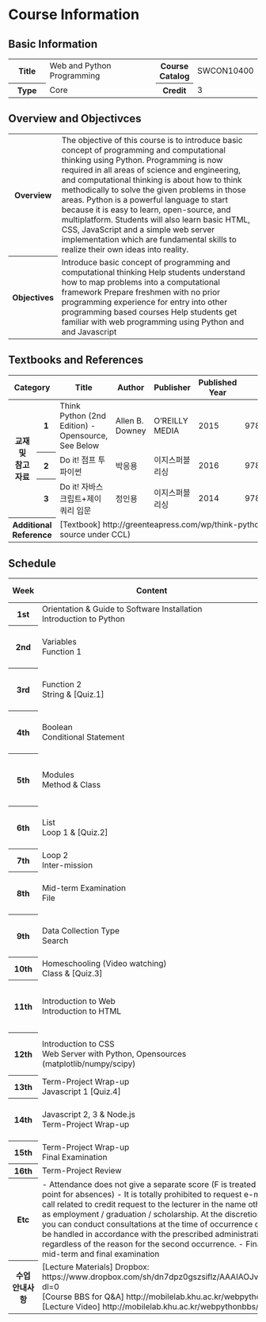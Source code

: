 # Course Information
## Basic Information
<table class="tbl-view">
	<colgroup>
		<col width="15%">
		<col>
		<col width="15%">
		<col>
	</colgroup>
	<tbody>				
		<tr>
			<th>Title</th>
			<td>Web and Python Programming</td>
			<th>Course Catalog</th>
			<td>SWCON10400</td>
		</tr>
		<tr>
			<th>Type</th>
			<td>Core</td>
			<th>Credit</th>
			<td>3</td>
		</tr>	
	</tbody>
</table>

## Overview and Objectivces
<table class="tbl-view">
	<colgroup>
		<col width="15%">
		<col>
	</colgroup>
	<tbody>				
		<tr>
			<th>Overview</th>
			<td>The objective of this course is to introduce basic concept of programming and computational thinking using Python. Programming is now required in all areas of science and engineering, and computational thinking is about how to think methodically to solve the given problems in those areas. Python is a powerful language to start because it is easy to learn, open-source, and multiplatform. Students will also learn basic HTML, CSS, JavaScript and a simple web server implementation which are fundamental skills to realize their own ideas into reality.</td>
		</tr>			
		<tr>
			<th>Objectives</th>
			<td>Introduce basic concept of programming and computational thinking
Help students understand how to map problems into a computational framework
Prepare freshmen with no prior programming experience for entry into other programming based courses
Help students get familiar with web programming using Python and and Javascript
</td>
		</tr>	
	</tbody>
</table>

## Textbooks and References
<table class="tbl-view">
	<colgroup>
		<col width="10%">
		<col width="5%">
		<col>
		<col width="20%">
		<col width="10%">
		<col width="10%">
		<col width="15%">
	</colgroup>			
	<thead>
		<tr>
			<th colspan="2">Category</th>
			<th>Title</th>
			<th>Author</th>
			<th>Publisher</th>
			<th>Published Year</th>
			<th>ISBN</th>
		</tr>
	</thead>
	<tbody>				
		<tr>
			<th rowspan="3">교재 및 <br>참고자료</th>
			<th>1</th>
			<td>Think Python (2nd Edition) - Opensource, See Below</td>
			<td>Allen B. Downey</td>
			<td>O’REILLY MEDIA</td>
			<td class="alignC">2015</td>
			<td>9781491939369</td>
		</tr>
		<tr>
			<th>2</th>
			<td>Do it! 점프 투 파이썬</td>
			<td>박응용</td>
			<td>이지스퍼블리싱</td>
			<td class="alignC">2016</td>
			<td>9788997390915</td>
		</tr>
		<tr>
			<th>3</th>
			<td>Do it! 자바스크립트+제이쿼리 입문</td>
			<td>정인용</td>
			<td>이지스퍼블리싱</td>
			<td class="alignC">2014</td>
			<td>9788997390434</td>
		</tr>
		<tr>
			<th colspan="2">Additional Reference</th>
			<td colspan="5">[Textbook] http://greenteapress.com/wp/think-python-2e/ (Open source under CCL)</td>
		</tr>
	</tbody>
</table>

## Schedule
<table class="tbl-view">
	<colgroup>
		<col width="10%">
		<col>
		<col width="25%">
	</colgroup>			
	<thead>
		<tr>
			<th>Week</th>
			<th>Content</th>
			<th>Comment<br>(Assignment etc)</th>
		</tr>
	</thead>
	<tbody>	
		<tr>
			<th>1st</th>
			<td>Orientation &amp; Guide to Software Installation<br>Introduction to Python</td>
			<td>Lecture.00<br>Lecture.01</td>
		</tr>							
		<tr>
			<th>2nd</th>
			<td>Variables<br>Function 1</td>
			<td>Lecture.02 &amp; Step.02<br>Lecture.03 &amp; Step.03</td>
		</tr>
		<tr>
			<th>3rd</th>
			<td>Function 2<br>String &amp; [Quiz.1]</td>
			<td>Lecture.04 &amp; Step.04<br>Lecture.05 &amp; Step.05
</td>
		</tr>
		<tr>
			<th>4th</th>
			<td>Boolean<br>Conditional Statement</td>
			<td>Lecture.06 &amp; Step.06<br>Lecture.07 &amp; Step.07
</td>
		</tr>
		<tr>
			<th>5th</th>
			<td>Modules<br>Method &amp; Class</td>
			<td>Lecture.08 &amp; Step.08, Step.09<br>
(Project: Introduction [by Prof.])</td>
		</tr>
		<tr>
			<th>6th</th>
			<td>List<br>Loop 1 &amp; [Quiz.2]</td>
			<td>Lecture.09 &amp; Step.10<br>Lecture.10 &amp; Step.11</td>
		</tr>
		<tr>
			<th>7th</th>
			<td>Loop 2<br>Inter-mission</td>
			<td>Lecture.11 &amp; Step.12</td>
		</tr>
		<tr>
			<th>8th</th>
			<td>Mid-term Examination<br>File</td>
			<td>Lecture.12 &amp; Step.13<br>
(Project: Proposal [~4/29])</td>
		</tr>
		<tr>
			<th>9th</th>
			<td>Data Collection Type<br>Search</td>
			<td>Lecture.13 &amp; Step.14<br>Lecture.14/15 &amp; Step.15</td>
		</tr>
		<tr>
			<th>10th</th>
			<td>Homeschooling (Video watching)<br>Class &amp; [Quiz.3]</td>
			<td>Lecture.16 &amp; Step.16</td>
		</tr>
		<tr>
			<th>11th</th>
			<td>Introduction to Web<br>Introduction to HTML</td>
			<td>Lecture.17<br>Lecture.18 &amp; Step.18<br>(Project: Midterm Report [~5/20])</td>
		</tr>
		<tr>
			<th>12th</th>
			<td>Introduction to CSS<br>Web Server with Python, Opensources (matplotlib/numpy/scipy)</td>
			<td>Lecture.19 &amp; Step.19<br>Lecture.20 &amp; Step.20/21</td>
		</tr>
		<tr>
			<th>13th</th>
			<td>Term-Project Wrap-up<br>Javascript 1 [Quiz.4]</td>
			<td>Lecture.21</td>
		</tr>
		<tr>
			<th>14th</th>
			<td>Javascript 2, 3 &amp; Node.js<br>Term-Project Wrap-up
</td>
			<td>Lecture.22, 23 &amp; 24<br>(Project: Final Report [~6/10])</td>
		</tr>
		<tr>
			<th>15th</th>
			<td>Term-Project Wrap-up<br>Final Examination</td>
			<td></td>
		</tr>
		<tr>
			<th>16th</th>
			<td>Term-Project Review</td>
			<td></td>
		</tr>												
		<tr>
			<th>Etc</th>
			<td colspan="2">
- Attendance does not give a separate score (F is treated as 5 absences, -1 point for absences)
- It is totally prohibited to request e-mail / letter / phone call related to credit request to the lecturer in the name other than class such as employment / graduation / scholarship. At the discretion of the instructor, you can conduct consultations at the time of occurrence of the above. It shall be handled in accordance with the prescribed administrative procedures regardless of the reason for the second occurrence.
- Finally F : O for both mid-term and final examination</td>
		</tr>
		<tr>
			<th>수업<br>안내사항</th>
			<td colspan="2">[Lecture Materials] Dropbox: https://www.dropbox.com/sh/dn7dpz0gszsiflz/AAAIAOJvNnIldMXeJ3Atj3Foa?dl=0<br>
[Course BBS for Q&amp;A] http://mobilelab.khu.ac.kr/webpythonbbs/<br>
[Lecture Video] http://mobilelab.khu.ac.kr/webpythonbbs/</td>
		</tr>
	</tbody>
</table>
